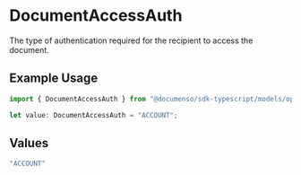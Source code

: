 # DocumentAccessAuth

The type of authentication required for the recipient to access the document.

## Example Usage

```typescript
import { DocumentAccessAuth } from "@documenso/sdk-typescript/models/operations";

let value: DocumentAccessAuth = "ACCOUNT";
```

## Values

```typescript
"ACCOUNT"
```